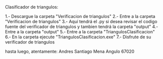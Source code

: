 Clasificador de triangulos:

1.- Descargue la carpeta "Verificacion de triangulos"
2.- Entre a la carpeta "Verificacion de triangulos"
3.- Aquí tendrá el .py si desea revisar el codigo fuente del verificador de triangulos
    y tambien tendrá la carpeta "output"
4.- Entre a la carpeta "output"
5.- Entre a la carpeta "TriangulosClasificacion"
6.- En la carpeta ejecute "TriangulosClasificacion.exe"
7.- Disfrute de su verificador de triangulos


hasta luego, atentamente:
Andres Santiago Mena Angulo
67020